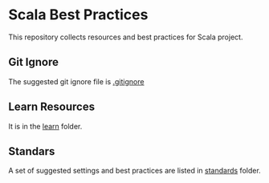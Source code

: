 # Scala Best Practices

This repository collects resources and best practices for Scala project.

## Git Ignore

The suggested git ignore file is [.gitignore](./.gitignore)

## Learn Resources

It is in the [learn](./learn) folder.

## Standars

A set of suggested settings and best practices are listed in [standards](./standards) folder.
